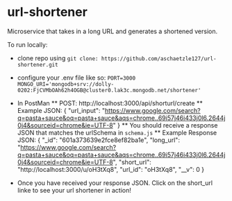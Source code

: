 # url-shortener
Microservice that takes in a long URL and generates a shortened version.

To run locally: 
* clone repo using `git clone: https://github.com/aschaetzle127/url-shortener.git`

* configure your .env file like so:
`PORT=3000
MONGO_URI='mongodb+srv://dolly-0202:FjCVMbOAh62h4OGB@cluster0.lak3c.mongodb.net/shortener'`

* In PostMan
** POST: http://localhost:3000/api/shorturl/create
** Example JSON: 
{
	"url_input": "https://www.google.com/search?q=pasta+sauce&oq=pasta+sauce&aqs=chrome..69i57j46i433j0l6.2644j0j4&sourceid=chrome&ie=UTF-8"
}
** You should receive a response JSON that matches the urlSchema in `schema.js`
** Example Response JSON:
{
    "_id": "601a373639e2fce8ef82ba1e",
    "long_url": "https://www.google.com/search?q=pasta+sauce&oq=pasta+sauce&aqs=chrome..69i57j46i433j0l6.2644j0j4&sourceid=chrome&ie=UTF-8",
    "short_url": "http://localhost:3000/u/oH3tXq8",
    "url_id": "oH3tXq8",
    "__v": 0
}

* Once you have received your response JSON.  Click on the short_url linke to see your url shortener in action!
